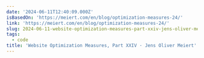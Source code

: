 ```yaml
---
date: '2024-06-11T12:40:09.000Z'
isBasedOn: 'https://meiert.com/en/blog/optimization-measures-24/'
link: 'https://meiert.com/en/blog/optimization-measures-24/'
slug: 2024-06-11-website-optimization-measures-part-xxiv-jens-oliver-meiert
tags:
  - code
title: 'Website Optimization Measures, Part XXIV · Jens Oliver Meiert'
---
```

 
